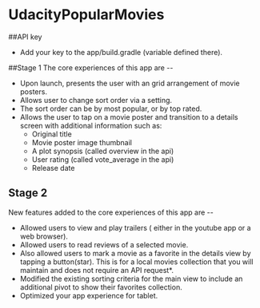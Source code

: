 # UdacityPopularMovies

##API key
- Add your key to the app/build.gradle (variable defined there).

##Stage 1
The core experiences of this app are --

- Upon launch, presents the user with an grid arrangement of movie posters.
- Allows user to change sort order via a setting.
- The sort order can be by most popular, or by top rated.
- Allows the user to tap on a movie poster and transition to a details screen with additional information such as:
   * Original title
   * Movie poster image thumbnail
   * A plot synopsis (called overview in the api)
   * User rating (called vote_average in the api)
   * Release date


## Stage 2
New features added to the  core experiences of this app are --

- Allowed users to view and play trailers ( either in the youtube app or a web browser).
- Allowed users to read reviews of a selected movie.
- Also allowed users to mark a movie as a favorite in the details view by tapping a button(star). This is for a local        movies   collection that you will maintain and does not require an API request*.
- Modified the existing sorting criteria for the main view to include an additional pivot to show their favorites            collection.
- Optimized your app experience for tablet.
